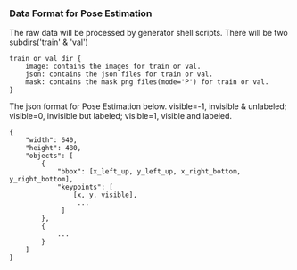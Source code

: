 ### Data Format for Pose Estimation

The raw data will be processed by generator shell scripts. There will be two subdirs('train' & 'val')

```
train or val dir {
    image: contains the images for train or val.
    json: contains the json files for train or val.
    mask: contains the mask png files(mode='P') for train or val.
}
```

The json format for Pose Estimation below. visible=-1, invisible & unlabeled; visible=0, invisible but labeled; visible=1, visible and labeled.

```
{
    "width": 640,
    "height": 480,
    "objects": [
        {
            "bbox": [x_left_up, y_left_up, x_right_bottom, y_right_bottom],
            "keypoints": [
                [x, y, visible],
                 ...
             ]
        },
        {
            ...
        }
    ]
}
```

